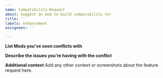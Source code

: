 ```yaml
---
name: Compatibility Request
about: Suggest an mod to build compatibility for
title: ''
labels: enhancement
assignees: ''

---
```


**List Mods you've seen conflicts with**

**Describe the issues you're having with the conflict**

**Additional context**
Add any other context or screenshots about the feature request here.
